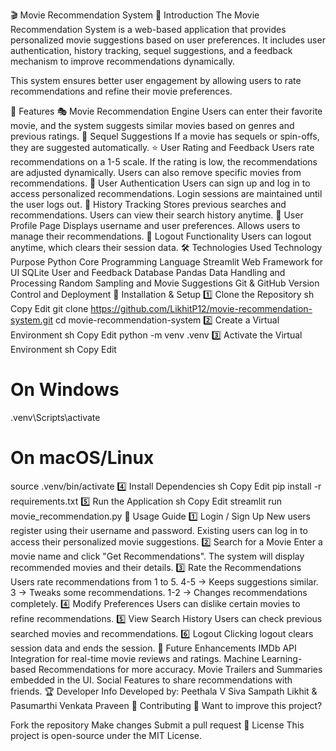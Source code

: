 🎬 Movie Recommendation System
📌 Introduction
The Movie Recommendation System is a web-based application that provides personalized movie suggestions based on user preferences. It includes user authentication, history tracking, sequel suggestions, and a feedback mechanism to improve recommendations dynamically.

This system ensures better user engagement by allowing users to rate recommendations and refine their movie preferences.

🚀 Features
🎭 Movie Recommendation Engine
Users can enter their favorite movie, and the system suggests similar movies based on genres and previous ratings.
🔄 Sequel Suggestions
If a movie has sequels or spin-offs, they are suggested automatically.
⭐ User Rating and Feedback
Users rate recommendations on a 1-5 scale.
If the rating is low, the recommendations are adjusted dynamically.
Users can also remove specific movies from recommendations.
🔑 User Authentication
Users can sign up and log in to access personalized recommendations.
Login sessions are maintained until the user logs out.
📜 History Tracking
Stores previous searches and recommendations.
Users can view their search history anytime.
👤 User Profile Page
Displays username and user preferences.
Allows users to manage their recommendations.
🚪 Logout Functionality
Users can logout anytime, which clears their session data.
🛠️ Technologies Used
Technology	Purpose
Python	Core Programming Language
Streamlit	Web Framework for UI
SQLite	User and Feedback Database
Pandas	Data Handling and Processing
Random	Sampling and Movie Suggestions
Git & GitHub	Version Control and Deployment
🔧 Installation & Setup
1️⃣ Clone the Repository
sh
Copy
Edit
git clone https://github.com/LikhitP12/movie-recommendation-system.git
cd movie-recommendation-system
2️⃣ Create a Virtual Environment
sh
Copy
Edit
python -m venv .venv
3️⃣ Activate the Virtual Environment
sh
Copy
Edit
# On Windows
.venv\Scripts\activate

# On macOS/Linux
source .venv/bin/activate
4️⃣ Install Dependencies
sh
Copy
Edit
pip install -r requirements.txt
5️⃣ Run the Application
sh
Copy
Edit
streamlit run movie_recommendation.py
🎯 Usage Guide
1️⃣ Login / Sign Up
New users register using their username and password.
Existing users can log in to access their personalized movie suggestions.
2️⃣ Search for a Movie
Enter a movie name and click "Get Recommendations".
The system will display recommended movies and their details.
3️⃣ Rate the Recommendations
Users rate recommendations from 1 to 5.
4-5 → Keeps suggestions similar.
3 → Tweaks some recommendations.
1-2 → Changes recommendations completely.
4️⃣ Modify Preferences
Users can dislike certain movies to refine recommendations.
5️⃣ View Search History
Users can check previous searched movies and recommendations.
6️⃣ Logout
Clicking logout clears session data and ends the session.
📌 Future Enhancements
IMDb API Integration for real-time movie reviews and ratings.
Machine Learning-based Recommendations for more accuracy.
Movie Trailers and Summaries embedded in the UI.
Social Features to share recommendations with friends.
🏆 Developer Info
Developed by: Peethala V Siva Sampath Likhit & Pasumarthi Venkata Praveen
🎉 Contributing
🚀 Want to improve this project?

Fork the repository
Make changes
Submit a pull request
📜 License
This project is open-source under the MIT License.
